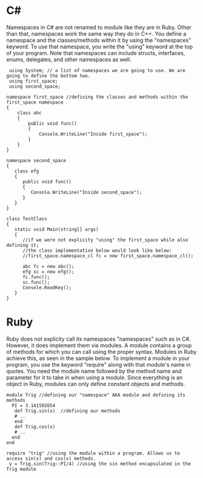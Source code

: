 # C#
Namespaces in C# are not renamed to module like they are in Ruby. Other than that, namespaces work the same way they do in C++. You define a namespace and the classes/methods within it by using the "namespaces" keyword. To use that namespace, you write the "using" keyword at the top of your program. Note that namespaces can include structs, interfaces, enums, delegates, and other namespaces as well.

     using System; // a list of namespaces we are going to use. We are going to define the bottom two.
     using first_space;
     using second_space;

    namespace first_space //defining the classes and methods within the first_space namespace
    {
        class abc
        {
            public void func()
            {
                Console.WriteLine("Inside first_space");
            }
        }   
    }

    namespace second_space
    {
       class efg
       {
          public void func()
          {
             Console.WriteLine("Inside second_space");
          }
       }
    }   

    class TestClass
    {
       static void Main(string[] args)
       {
          //if we were not explicity "using" the first_space while also defining it; 
          //the class implementation below would look like below:
          //first_space.namespace_cl fc = new first_space.namespace_cl();
          
          abc fc = new abc(); 
          efg sc = new efg();
          fc.func();
          sc.func();
          Console.ReadKey();
       }
    }






# Ruby
Ruby does not explicity call its namespaces "namespaces" such as in C#. However, it does implement them via modules. A module contains a group of methods for which you can call using the proper syntax. Modules in Ruby achieve this, as seen in the sample below. To implement a module in your program, you use the keyword "require" along with that module's name in quotes. You need the module name followed by the method name and parameter for it to take in when using a module. Since everything is an object in Ruby, modules can only define constant objects and methods.


    module Trig //defining our "namespace" AKA module and defining its methods
      PI = 3.141592654
       def Trig.sin(x)  //defining our methods 
       # ..
       end
       def Trig.cos(x)
       # ..
      end 
    end
        
    require "trig" //using the module within a program. Allows us to access sin(x) and cos(x) methods.
     y = Trig.sin(Trig::PI/4) //using the sin method encapsulated in the Trig module 
